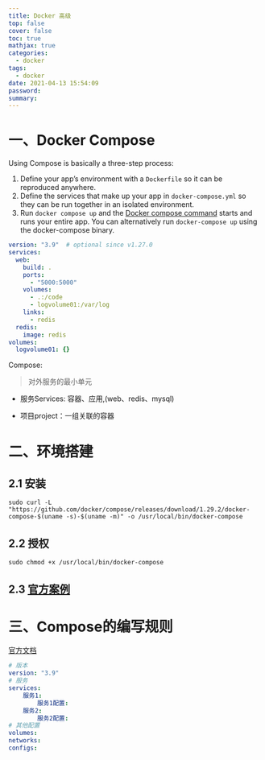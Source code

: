 ```yaml
---
title: Docker 高级
top: false
cover: false
toc: true
mathjax: true
categories:
  - docker
tags:
  - docker
date: 2021-04-13 15:54:09
password:
summary:
---
```


# 一、Docker Compose

Using Compose is basically a three-step process:

1. Define your app’s environment with a `Dockerfile` so it can be reproduced anywhere.
2. Define the services that make up your app in `docker-compose.yml` so they can be run together in an isolated environment.
3. Run `docker compose up` and the [Docker compose command](https://docs.docker.com/compose/cli-command/) starts and runs your entire app. You can alternatively run `docker-compose up` using the docker-compose binary.

```yaml
version: "3.9"  # optional since v1.27.0
services:
  web:
    build: .
    ports:
      - "5000:5000"
    volumes:
      - .:/code
      - logvolume01:/var/log
    links:
      - redis
  redis:
    image: redis
volumes:
  logvolume01: {}
```

Compose:

> 对外服务的最小单元

* 服务Services: 容器、应用,(web、redis、mysql)

* 项目project：一组关联的容器





# 二、环境搭建

## 2.1 安装

```shell
sudo curl -L "https://github.com/docker/compose/releases/download/1.29.2/docker-compose-$(uname -s)-$(uname -m)" -o /usr/local/bin/docker-compose
```

## 2.2 授权

```shell
sudo chmod +x /usr/local/bin/docker-compose
```

## 2.3 [官方案例](https://docs.docker.com/compose/gettingstarted/)

# 三、Compose的编写规则

[官方文档](https://docs.docker.com/compose/compose-file/compose-file-v3/#build)

```yaml
# 版本
version: "3.9"
# 服务
services:
	服务1:
		服务1配置:
	服务2:
		服务2配置:
# 其他配置
volumes:
networks:
configs:
```

